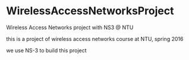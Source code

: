 # WirelessAccessNetworksProject
Wireless Access Networks project with NS3 @ NTU

this is a project of wireless access networks course at NTU, spring 2016

we use NS-3 to build this project
